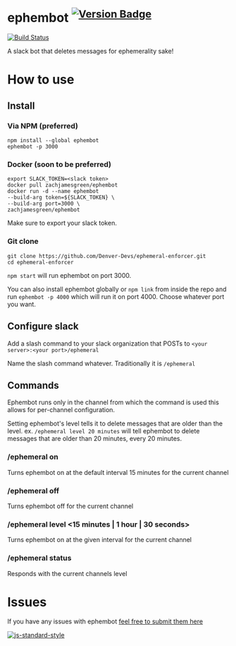 # ephembot <sup>[![Version Badge](http://vb.teelaun.ch/LegitTalon/ephembot.svg)](https://npmjs.org/package/ephembot)</sup>

[![Build Status](https://drone.io/github.com/Denver-Devs/ephemeral-enforcer/status.png)](https://drone.io/github.com/Denver-Devs/ephemeral-enforcer/latest)

A slack bot that deletes messages for ephemerality sake!

# How to use

## Install

### Via NPM (preferred)
```shell
npm install --global ephembot
ephembot -p 3000
```

### Docker (soon to be preferred)
```shell
export SLACK_TOKEN=<slack token>
docker pull zachjamesgreen/ephembot
docker run -d --name ephembot
--build-arg token=${SLACK_TOKEN} \
--build-arg port=3000 \
zachjamesgreen/ephembot
```
Make sure to export your slack token.


### Git clone
```shell
git clone https://github.com/Denver-Devs/ephemeral-enforcer.git
cd ephemeral-enforcer
```

`npm start` will run ephembot on port 3000.

You can also install ephembot globally or `npm link` from inside the repo and
run `ephembot -p 4000` which will run it on port 4000. Choose whatever port you
want.

## Configure slack

Add a slash command to your slack organization that POSTs to
`<your server>:<your port>/ephemeral`

Name the slash command whatever. Traditionally it is `/ephemeral`

## Commands

Ephembot runs only in the channel from which the command is used this allows for
per-channel configuration.

Setting ephembot's level tells it to delete messages that are older than the
level. ex. `/ephemeral level 20 minutes` will tell ephembot to delete messages
that are older than 20 minutes, every 20 minutes.

### /ephemeral on

Turns ephembot on at the default interval 15 minutes for the current channel

### /ephemeral off

Turns ephembot off for the current channel

### /ephemeral level \<15 minutes | 1 hour | 30 seconds\>

Turns ephembot on at the given interval for the current channel

### /ephemeral status

Responds with the current channels level

# Issues

If you have any issues with ephembot [feel free to submit them here][issues]

[![js-standard-style](https://raw.githubusercontent.com/feross/standard/master/badge.png)](https://github.com/feross/standard)

[issues]: https://github.com/Denver-Devs/ephemeral-enforcer/issues

